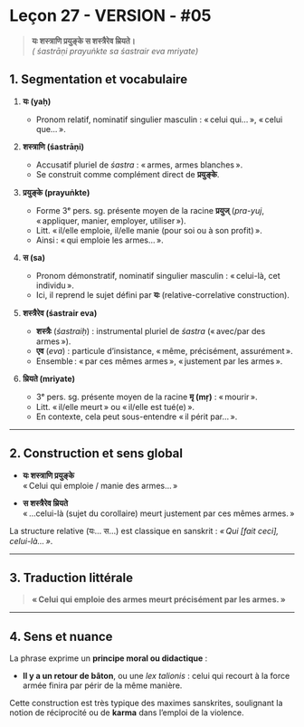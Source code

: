 # Leçon 27 - VERSION - #05

> **यः शस्त्राणि प्रयुङ्के स शस्त्रैरेव म्रियते।**  
> *( śastrāṇi prayuṅkte sa śastrair eva mriyate)*


## 1. Segmentation et vocabulaire

1. **यः (yaḥ)**  
   - Pronom relatif, nominatif singulier masculin : « celui qui… », « celui que… ».

2. **शस्त्राणि (śastrāṇi)**  
   - Accusatif pluriel de *śastra* : « armes, armes blanches ».  
   - Se construit comme complément direct de **प्रयुङ्के**.

3. **प्रयुङ्के (prayuṅkte)**  
   - Forme 3ᵉ pers. sg. présente moyen de la racine **प्रयुज्** (*pra-yuj*, « appliquer, manier, employer, utiliser »).  
   - Litt. « il/elle emploie, il/elle manie (pour soi ou à son profit) ».  
   - Ainsi : « qui emploie les armes… ».

4. **स (sa)**  
   - Pronom démonstratif, nominatif singulier masculin : « celui-là, cet individu ».  
   - Ici, il reprend le sujet défini par **यः** (relative-correlative construction).

5. **शस्त्रैरेव (śastrair eva)**  
   - **शस्त्रैः** (*śastraiḥ*) : instrumental pluriel de *śastra* (« avec/par des armes »).  
   - **एव** (*eva*) : particule d’insistance, « même, précisément, assurément ».  
   - Ensemble : « par ces mêmes armes », « justement par les armes ».

6. **म्रियते (mriyate)**  
   - 3ᵉ pers. sg. présente moyen de la racine **मृ (mṛ)** : « mourir ».  
   - Litt. « il/elle meurt » ou « il/elle est tué(e) ».  
   - En contexte, cela peut sous-entendre « il périt par… ».

---

## 2. Construction et sens global

- **यः शस्त्राणि प्रयुङ्के**  
  « Celui qui emploie / manie des armes… »

- **स शस्त्रैरेव म्रियते**  
  « …celui-là (sujet du corollaire) meurt justement par ces mêmes armes. »

La structure relative (यः… स…) est classique en sanskrit : *« Qui [fait ceci], celui-là… »*.  

---

## 3. Traduction littérale

> **« Celui qui emploie des armes meurt précisément par les armes. »**

---

## 4. Sens et nuance

La phrase exprime un **principe moral ou didactique** :  
- **Il y a un retour de bâton**, ou une *lex talionis* : celui qui recourt à la force armée finira par périr de la même manière.

Cette construction est très typique des maximes sanskrites, soulignant la notion de réciprocité ou de **karma** dans l’emploi de la violence.